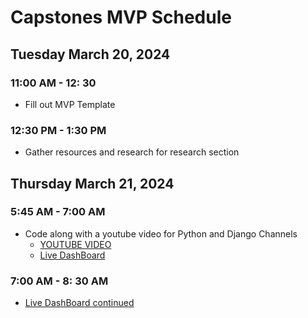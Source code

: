 # Capstones MVP Schedule

## Tuesday March 20, 2024

### 11:00 AM - 12: 30

- Fill out MVP Template

### 12:30 PM - 1:30 PM

- Gather resources and research for research section

## Thursday March 21, 2024

### 5:45 AM - 7:00 AM

- Code along with a youtube video for Python and Django Channels
  - [YOUTUBE VIDEO](https://youtu.be/OlO8IfpuKzs?si=OPWxRgZueV6szYrf)
  - [Live DashBoard](https://www.youtube.com/watch?v=jsxFEONN_yo)

### 7:00 AM - 8: 30 AM

- [Live DashBoard continued](https://www.youtube.com/watch?v=jsxFEONN_yo)